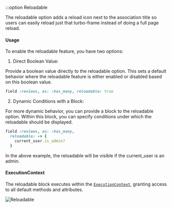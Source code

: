 :::option Reloadable

<VersionReq version="3.3.6" />

The reloadable option adds a reload icon next to the association title so users can easily reload just that turbo-frame instead of doing a full page reload.

#### Usage
To enable the reloadable feature, you have two options:

1. Direct Boolean Value:

 Provide a boolean value directly to the reloadable option. This sets a default behavior where the reloadable feature is either enabled or disabled based on this boolean value.
```ruby
field :reviews, as: :has_many, reloadable: true
  ```
2. Dynamic Conditions with a Block:

For more dynamic behavior, you can provide a block to the reloadable option. Within this block, you can specify conditions under which the reloadable should be displayed.
```ruby
field :reviews, as: :has_many,
  reloadable: -> {
    current_user.is_admin?
  }
```
In the above example, the reloadable will be visible if the current_user is an admin.

#### ExecutionContext
The reloadable block executes within the [`ExecutionContext`](./../execution-context), granting access to all default methods and attributes.

<img :src="('/assets/img/reloadable.png')" alt="Reloadable" class="border mb-4" />

